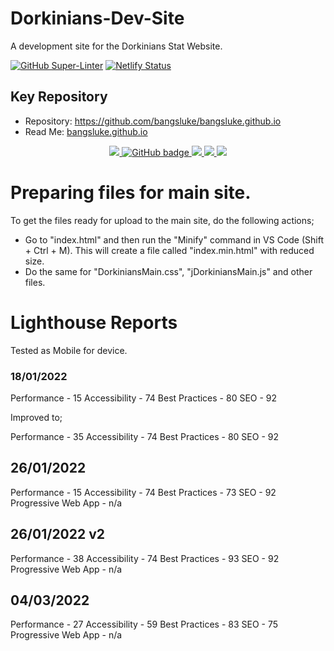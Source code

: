 # Dorkinians-Dev-Site

A development site for the Dorkinians Stat Website.

[![GitHub Super-Linter](https://github.com/bangsluke/Dorkinians-Dev-Site/workflows/Lint%20Code%20Base/badge.svg)](https://github.com/marketplace/actions/super-linter)
[![Netlify Status](https://api.netlify.com/api/v1/badges/c401143c-a8f6-43e7-a788-64671b9972ef/deploy-status)](https://app.netlify.com/sites/dorkinians-dev-site/deploys)

## Key Repository

- Repository: https://github.com/bangsluke/bangsluke.github.io
- Read Me: [bangsluke.github.io](https://bangsluke.github.io/)

<!-- Badges -->
<p align="center">
  <a href="mailto:bangsluke@gmail.com">
    <img src="https://img.shields.io/badge/Gmail-D14836?style=for-the-badge&logo=gmail&logoColor=white">
  </a>
  <a href="https://github.com/bangsluke?tab=followers">
    <img src="https://img.shields.io/github/followers/bangsluke?label=Followers&logo=GitHub&style=for-the-badge" alt="GitHub badge" />
  </a>
  <a href="http://twitter.com/bangsluke">
    <img src="https://img.shields.io/twitter/follow/bangsluke?label=Twitter&logo=twitter&style=for-the-badge" />
  </a>
  <a href="https://www.linkedin.com/in/bangsluke/">
    <img src="https://img.shields.io/badge/LinkedIn-0077B5?style=for-the-badge&logo=linkedin&logoColor=white">
  </a>
  <a href="https://open.spotify.com/user/11169341890">
    <img src="https://img.shields.io/badge/Spotify-1ED760?&style=for-the-badge&logo=spotify&logoColor=white">
  </a>
</p>

# Preparing files for main site.

To get the files ready for upload to the main site, do the following actions;

- Go to "index.html" and then run the "Minify" command in VS Code (Shift + Ctrl + M). This will create a file called "index.min.html" with reduced size.
- Do the same for "DorkiniansMain.css", "jDorkiniansMain.js" and other files.

# Lighthouse Reports

Tested as Mobile for device.

### 18/01/2022

Performance - 15
Accessibility - 74
Best Practices - 80
SEO - 92

Improved to;

Performance - 35
Accessibility - 74
Best Practices - 80
SEO - 92

## 26/01/2022

Performance - 15
Accessibility - 74
Best Practices - 73
SEO - 92
Progressive Web App - n/a

## 26/01/2022 v2

Performance - 38
Accessibility - 74
Best Practices - 93
SEO - 92
Progressive Web App - n/a

## 04/03/2022

Performance - 27
Accessibility - 59
Best Practices - 83
SEO - 75
Progressive Web App - n/a
